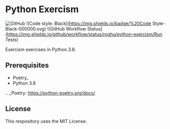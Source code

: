# Python Exercism

![GitHub](https://img.shields.io/github/license/roghu/python-exercism)
![Code style: Black](https://img.shields.io/badge/%20Code Style-Black-000000.svg)
![GitHub Workflow Status](https://img.shields.io/github/workflow/status/roghu/python-exercism/Run Tests)

Exercism exercises in Python 3.8.

## Prerequisites
* Poetry_
* Python 3.8

.. _Poetry: https://python-poetry.org/docs/

## License
This respository uses the MIT License.
